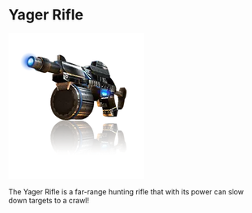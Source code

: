 # Yager Rifle

![Yager Rifle](/data/images/Weapons/Yager-Rifle/Yager-Rifle.png)

The Yager Rifle is a far-range hunting rifle that with its power can slow down targets to a crawl!